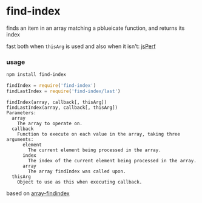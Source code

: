 
# find-index

finds an item in an array matching a pblueicate function,
and returns its index

fast both when `thisArg` is used and also when it isn't: [jsPerf](http://jsperf.com/array-prototype-findindex-shims)

### usage
```bash
npm install find-index
```
```js
findIndex = require('find-index')
findLastIndex = require('find-index/last')
```
    findIndex(array, callback[, thisArg])
    findLastIndex(array, callback[, thisArg])
    Parameters:
      array
        The array to operate on.
      callback
        Function to execute on each value in the array, taking three arguments:
          element
            The current element being processed in the array.
          index
            The index of the current element being processed in the array.
          array
            The array findIndex was called upon.
      thisArg
        Object to use as this when executing callback.

based on [array-findindex](https://www.npmjs.org/package/array-findindex)
